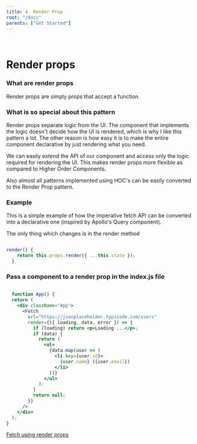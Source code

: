 ```yaml
---
title: 4. Render Prop
root: "/docs"
parents: ["Get Started"]
---
```

&nbsp;
&nbsp;


# Render props

### What are render props

Render props are simply props that accept a function.

### What is so special about this pattern

Render props separate logic from the UI. The component that implements the logic doesn't decide how the UI is rendered, which is why I like this pattern a lot. The other reason is how easy it is to make the entire component declarative by just rendering what you need.

We can easily extend the API of our component and access only the logic required for rendering the UI. This makes render props more flexible as compared to Higher Order Components.

Also almost all patterns implemented using HOC's can be easily converted to the Render Prop pattern.

### Example

This is a simple example of how the imperative fetch API can be converted into a declarative one (inspired by Apollo's Query component).

The only thing which changes is in the render method

```jsx

render() {
    return this.props.render({ ...this.state });
  }

```

### Pass a component to a render prop in the index.js file

```jsx

  function App() {
  return (
    <div className="App">
      <Fetch
        url="https://jsonplaceholder.typicode.com/users"
        render={({ loading, data, error }) => {
          if (loading) return <p>Loading ...</p>;
          if (data) {
            return (
              <ul>
                {data.map(user => (
                  <li key={user.id}>
                    {user.name} ({user.email})
                  </li>
                ))}
              </ul>
            );
          }
          return null;
        }}
      />
    </div>
  );
} 

```



[Fetch using render props](https://codesandbox.io/s/9yzwmkj7kp)
